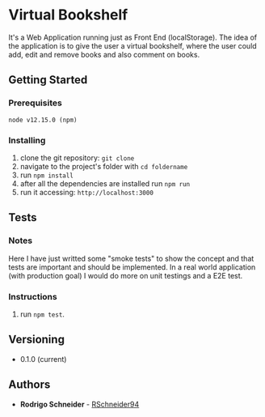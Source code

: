 # Virtual Bookshelf

It's a Web Application running just as Front End (localStorage). The idea of the application is to give the user a virtual bookshelf, where the user could add, edit and remove books and also comment on books.

## Getting Started

### Prerequisites

```
node v12.15.0 (npm)
```

### Installing

1. clone the git repository: `git clone`
2. navigate to the project's folder with `cd foldername`
3. run `npm install`
4. after all the dependencies are installed run `npm run`
5. run it accessing: `http://localhost:3000`

## Tests

### Notes

Here I have just writted some "smoke tests" to show the concept and that tests are important and should be implemented. In a real world application (with production goal) I would do more on unit testings and a E2E test.

### Instructions

1. run `npm test`.

## Versioning

- 0.1.0 (current)

## Authors

- **Rodrigo Schneider** - [RSchneider94](https://github.com/RSchneider94)
